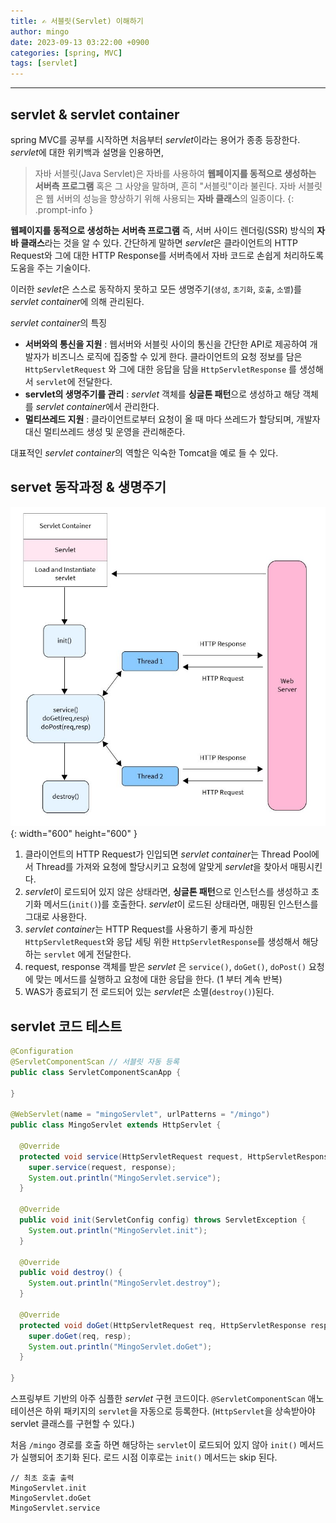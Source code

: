 ```yaml
---
title: ✍ 서블릿(Servlet) 이해하기
author: mingo
date: 2023-09-13 03:22:00 +0900
categories: [spring, MVC]
tags: [servlet]
---
```


----

## **servlet & servlet container**

spring MVC를 공부를 시작하면 처음부터 *servlet*이라는 용어가 종종 등장한다.   
*servlet*에 대한 위키백과 설명을 인용하면,
> 자바 서블릿(Java Servlet)은 자바를 사용하여 **웹페이지를 동적으로 생성하는 서버측 프로그램** 혹은 그 사양을 말하며, 
흔히 "서블릿"이라 불린다. 자바 서블릿은 웹 서버의 성능을 향상하기 위해 사용되는 **자바 클래스**의 일종이다. 
{: .prompt-info }


**웹페이지를 동적으로 생성하는 서버측 프로그램** 즉, 서버 사이드 렌더링(SSR) 방식의 **자바 클래스**라는 것을 알 수 있다.
간단하게 말하면 *servlet*은 클라이언트의 HTTP Request와 그에 대한 HTTP Response를 서버측에서 자바 코드로 손쉽게 처리하도록 도움을 주는 기술이다.

이러한 *sevlet*은 스스로 동작하지 못하고 모든 생명주기(`생성`, `초기화`, `호출`, `소멸`)를 *servlet container*에 의해 관리된다.

*servlet container*의 특징
- **서버와의 통신을 지원** 
    :   웹서버와 서블릿 사이의 통신을 간단한 API로 제공하여 개발자가 비즈니스 로직에 집중할 수 있게 한다.
        클라이언트의 요청 정보를 담은 `HttpServletRequest` 와 그에 대한 응답을 담을 `HttpServletResponse` 를 생성해서 `servlet`에 전달한다.
- **servlet의 생명주기를 관리**
    :   *servlet* 객체를 **싱글톤 패턴**으로 생성하고 해당 객체를 *servlet container*에서 관리한다.
- **멀티쓰레드 지원**
    :   클라이언트로부터 요청이 올 때 마다 쓰레드가 할당되며, 개발자 대신 멀티쓰레드 생성 및 운영을 관리해준다. 
 
대표적인 *servlet container*의 역할은 익숙한 Tomcat을 예로 들 수 있다.
 
## **servet 동작과정 & 생명주기**
![Desktop View](/assets/img/post/20230913/1.JPG){: width="600" height="600" }

1. 클라이언트의 HTTP Request가 인입되면 *servlet container*는 Thread Pool에서 Thread를 가져와 요청에 할당시키고 요청에 알맞게 *servlet*을 찾아서 매핑시킨다.  
2. *servlet*이 로드되어 있지 않은 상태라면, **싱글톤 패턴**으로 인스턴스를 생성하고 초기화 메서드(`init()`)를 호출한다.
   *servlet*이 로드된 상태라면, 매핑된 인스턴스를 그대로 사용한다.
3. *servlet container*는 HTTP Request를 사용하기 좋게 파싱한 `HttpServletRequest`와 응답 세팅 위한 `HttpServletResponse`를 생성해서 해당하는 `servlet` 에게 전달한다.
4. request, response 객체를 받은 *servlet* 은 `service()`, `doGet()`, `doPost()` 요청에 맞는 메서드를 실행하고 요청에 대한 응답을 한다. (1 부터 계속 반복)
5. WAS가 종료되기 전 로드되어 있는 *servlet*은 소멸(`destroy()`)된다.

## **servlet 코드 테스트**

```java
@Configuration
@ServletComponentScan // 서블릿 자동 등록
public class ServletComponentScanApp {

}

@WebServlet(name = "mingoServlet", urlPatterns = "/mingo")
public class MingoServlet extends HttpServlet {

  @Override
  protected void service(HttpServletRequest request, HttpServletResponse response) throws ServletException, IOException {
    super.service(request, response);
    System.out.println("MingoServlet.service");
  }

  @Override
  public void init(ServletConfig config) throws ServletException {
    System.out.println("MingoServlet.init");
  }

  @Override
  public void destroy() {
    System.out.println("MingoServlet.destroy");
  }

  @Override
  protected void doGet(HttpServletRequest req, HttpServletResponse resp) throws ServletException, IOException {
    super.doGet(req, resp);
    System.out.println("MingoServlet.doGet");
  }

}
```
스프링부트 기반의 아주 심플한 *servlet* 구현 코드이다. 
`@ServletComponentScan` 애노테이션은 하위 패키지의 `servlet`을 자동으로 등록한다. (`HttpServlet`을 상속받아야 servlet 클래스를 구현할 수 있다.)

처음 `/mingo` 경로를 호출 하면 해당하는 `servlet`이 로드되어 있지 않아 `init()` 메서드가 실행되어 초기화 된다. 로드 시점 이후로는 `init()` 메서드는 skip 된다.
```
// 최초 호출 출력
MingoServlet.init
MingoServlet.doGet
MingoServlet.service
```
